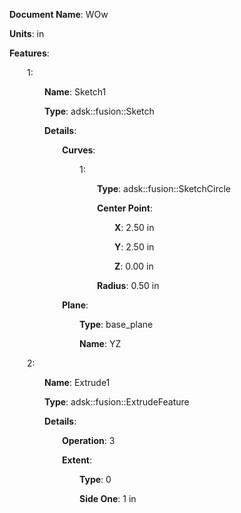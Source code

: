 **Document Name**: WOw

**Units**: in

**Features**:

&emsp;&emsp;1:

&emsp;&emsp;&emsp;&emsp;**Name**: Sketch1

&emsp;&emsp;&emsp;&emsp;**Type**: adsk::fusion::Sketch

&emsp;&emsp;&emsp;&emsp;**Details**:

&emsp;&emsp;&emsp;&emsp;&emsp;&emsp;**Curves**:

&emsp;&emsp;&emsp;&emsp;&emsp;&emsp;&emsp;&emsp;1:

&emsp;&emsp;&emsp;&emsp;&emsp;&emsp;&emsp;&emsp;&emsp;&emsp;**Type**: adsk::fusion::SketchCircle

&emsp;&emsp;&emsp;&emsp;&emsp;&emsp;&emsp;&emsp;&emsp;&emsp;**Center Point**:

&emsp;&emsp;&emsp;&emsp;&emsp;&emsp;&emsp;&emsp;&emsp;&emsp;&emsp;&emsp;**X**: 2.50 in

&emsp;&emsp;&emsp;&emsp;&emsp;&emsp;&emsp;&emsp;&emsp;&emsp;&emsp;&emsp;**Y**: 2.50 in

&emsp;&emsp;&emsp;&emsp;&emsp;&emsp;&emsp;&emsp;&emsp;&emsp;&emsp;&emsp;**Z**: 0.00 in



&emsp;&emsp;&emsp;&emsp;&emsp;&emsp;&emsp;&emsp;&emsp;&emsp;**Radius**: 0.50 in





&emsp;&emsp;&emsp;&emsp;&emsp;&emsp;**Plane**:

&emsp;&emsp;&emsp;&emsp;&emsp;&emsp;&emsp;&emsp;**Type**: base_plane

&emsp;&emsp;&emsp;&emsp;&emsp;&emsp;&emsp;&emsp;**Name**: YZ







&emsp;&emsp;2:

&emsp;&emsp;&emsp;&emsp;**Name**: Extrude1

&emsp;&emsp;&emsp;&emsp;**Type**: adsk::fusion::ExtrudeFeature

&emsp;&emsp;&emsp;&emsp;**Details**:

&emsp;&emsp;&emsp;&emsp;&emsp;&emsp;**Operation**: 3

&emsp;&emsp;&emsp;&emsp;&emsp;&emsp;**Extent**:

&emsp;&emsp;&emsp;&emsp;&emsp;&emsp;&emsp;&emsp;**Type**: 0

&emsp;&emsp;&emsp;&emsp;&emsp;&emsp;&emsp;&emsp;**Side One**: 1 in









